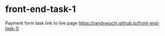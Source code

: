 # front-end-task-1
Payment form task
link to live page https://randywuchi.github.io/front-end-task-1/
